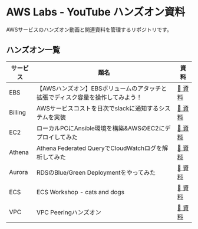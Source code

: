 # AWS Labs - YouTube ハンズオン資料

AWSサービスのハンズオン動画と関連資料を管理するリポジトリです。

## ハンズオン一覧

| サービス | 題名                                                                           | 資料                                              |
| -------- | ------------------------------------------------------------------------------ | ------------------------------------------------- |
| EBS      | 【AWSハンズオン】EBSボリュームのアタッチと拡張でディスク容量を操作してみよう！ | [📁 資料](handson/001_ebs-extend-handson/)         |
| Billing  | AWSサービスコストを日次でslackに通知するシステムを実装                         | [📁 資料](handson/002_billing-notification/)       |
| EC2      | ローカルPCにAnsible環境を構築&AWSのEC2にデプロイしてみた                       | [📁 資料](handson/003_deploy-ec2-with-ansible/)    |
| Athena   | Athena Federated QueryでCloudWatchログを解析してみた                           | [📁 資料](handson/004_athena-federated-query/)     |
| Aurora   | RDSのBlue/Green Deploymentをやってみた                                         | [📁 資料](handson/005_aurora-blue-green-deploy/)   |
| ECS      | ECS Workshop - cats and dogs                                                   | [📁 資料](handson/006_ecs-workshop-cats-and-dogs/) |
| VPC      | VPC Peeringハンズオン                                                          | [📁 資料](handson/007_vpc-peering/)                |
